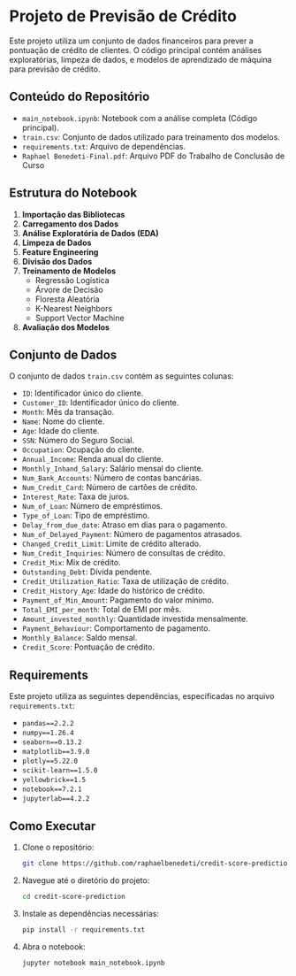 # Projeto de Previsão de Crédito

Este projeto utiliza um conjunto de dados financeiros para prever a pontuação de crédito de clientes. O código principal contém análises exploratórias, limpeza de dados, e modelos de aprendizado de máquina para previsão de crédito.

## Conteúdo do Repositório

- `main_notebook.ipynb`: Notebook com a análise completa (Código principal).
- `train.csv`: Conjunto de dados utilizado para treinamento dos modelos.
- `requirements.txt`: Arquivo de dependências.
- `Raphael Benedeti-Final.pdf`: Arquivo PDF do Trabalho de Conclusão de Curso

## Estrutura do Notebook

1. **Importação das Bibliotecas**
2. **Carregamento dos Dados**
3. **Análise Exploratória de Dados (EDA)**
4. **Limpeza de Dados**
5. **Feature Engineering**
6. **Divisão dos Dados**
7. **Treinamento de Modelos**
    - Regressão Logística
    - Árvore de Decisão
    - Floresta Aleatória
    - K-Nearest Neighbors
    - Support Vector Machine
8. **Avaliação dos Modelos**

## Conjunto de Dados

O conjunto de dados `train.csv` contém as seguintes colunas:

- `ID`: Identificador único do cliente.
- `Customer_ID`: Identificador único do cliente.
- `Month`: Mês da transação.
- `Name`: Nome do cliente.
- `Age`: Idade do cliente.
- `SSN`: Número do Seguro Social.
- `Occupation`: Ocupação do cliente.
- `Annual_Income`: Renda anual do cliente.
- `Monthly_Inhand_Salary`: Salário mensal do cliente.
- `Num_Bank_Accounts`: Número de contas bancárias.
- `Num_Credit_Card`: Número de cartões de crédito.
- `Interest_Rate`: Taxa de juros.
- `Num_of_Loan`: Número de empréstimos.
- `Type_of_Loan`: Tipo de empréstimo.
- `Delay_from_due_date`: Atraso em dias para o pagamento.
- `Num_of_Delayed_Payment`: Número de pagamentos atrasados.
- `Changed_Credit_Limit`: Limite de crédito alterado.
- `Num_Credit_Inquiries`: Número de consultas de crédito.
- `Credit_Mix`: Mix de crédito.
- `Outstanding_Debt`: Dívida pendente.
- `Credit_Utilization_Ratio`: Taxa de utilização de crédito.
- `Credit_History_Age`: Idade do histórico de crédito.
- `Payment_of_Min_Amount`: Pagamento do valor mínimo.
- `Total_EMI_per_month`: Total de EMI por mês.
- `Amount_invested_monthly`: Quantidade investida mensalmente.
- `Payment_Behaviour`: Comportamento de pagamento.
- `Monthly_Balance`: Saldo mensal.
- `Credit_Score`: Pontuação de crédito.

## Requirements

Este projeto utiliza as seguintes dependências, especificadas no arquivo `requirements.txt`:

- `pandas==2.2.2`
- `numpy==1.26.4`
- `seaborn==0.13.2`
- `matplotlib==3.9.0`
- `plotly==5.22.0`
- `scikit-learn==1.5.0`
- `yellowbrick==1.5`
- `notebook==7.2.1`
- `jupyterlab==4.2.2`

## Como Executar

1. Clone o repositório:
   ```bash
   git clone https://github.com/raphaelbenedeti/credit-score-prediction.git
   ```
2. Navegue até o diretório do projeto:
   ```bash
   cd credit-score-prediction
   ```
3. Instale as dependências necessárias:
   ```bash
   pip install -r requirements.txt
   ```
3. Abra o notebook:
   ```bash
   jupyter notebook main_notebook.ipynb
   ```
